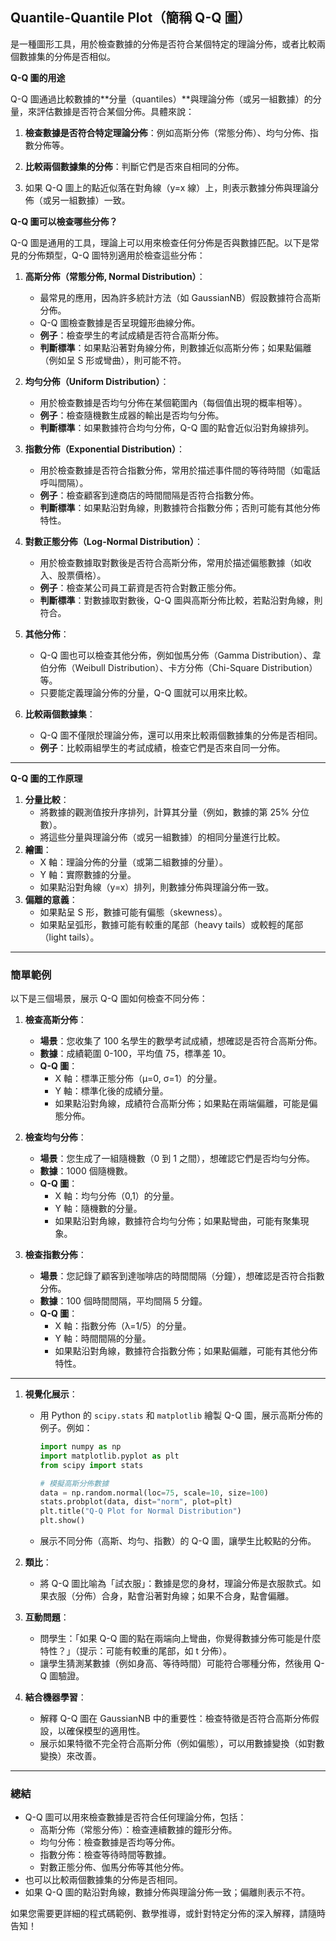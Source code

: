 ## Quantile-Quantile Plot（簡稱 Q-Q 圖）

是一種圖形工具，用於檢查數據的分佈是否符合某個特定的理論分佈，或者比較兩個數據集的分佈是否相似。

**Q-Q 圖的用途**

Q-Q 圖通過比較數據的**分量（quantiles）**與理論分佈（或另一組數據）的分量，來評估數據是否符合某個分佈。具體來說：

1. **檢查數據是否符合特定理論分佈**：例如高斯分佈（常態分佈）、均勻分佈、指數分佈等。
2. **比較兩個數據集的分佈**：判斷它們是否來自相同的分佈。

3. 如果 Q-Q 圖上的點近似落在對角線（y=x 線）上，則表示數據分佈與理論分佈（或另一組數據）一致。


**Q-Q 圖可以檢查哪些分佈？**

Q-Q 圖是通用的工具，理論上可以用來檢查任何分佈是否與數據匹配。以下是常見的分佈類型，Q-Q 圖特別適用於檢查這些分佈：

1. **高斯分佈（常態分佈, Normal Distribution）**：  
   - 最常見的應用，因為許多統計方法（如 GaussianNB）假設數據符合高斯分佈。
   - Q-Q 圖檢查數據是否呈現鐘形曲線分佈。
   - **例子**：檢查學生的考試成績是否符合高斯分佈。
   - **判斷標準**：如果點沿著對角線分佈，則數據近似高斯分佈；如果點偏離（例如呈 S 形或彎曲），則可能不符。

2. **均勻分佈（Uniform Distribution）**：  
   - 用於檢查數據是否均勻分佈在某個範圍內（每個值出現的概率相等）。  
   - **例子**：檢查隨機數生成器的輸出是否均勻分佈。  
   - **判斷標準**：如果數據符合均勻分佈，Q-Q 圖的點會近似沿對角線排列。  

3. **指數分佈（Exponential Distribution）**：  
   - 用於檢查數據是否符合指數分佈，常用於描述事件間的等待時間（如電話呼叫間隔）。
   - **例子**：檢查顧客到達商店的時間間隔是否符合指數分佈。
   - **判斷標準**：如果點沿對角線，則數據符合指數分佈；否則可能有其他分佈特性。

4. **對數正態分佈（Log-Normal Distribution）**：
   - 用於檢查數據取對數後是否符合高斯分佈，常用於描述偏態數據（如收入、股票價格）。
   - **例子**：檢查某公司員工薪資是否符合對數正態分佈。
   - **判斷標準**：對數據取對數後，Q-Q 圖與高斯分佈比較，若點沿對角線，則符合。

5. **其他分佈**：
   - Q-Q 圖也可以檢查其他分佈，例如伽馬分佈（Gamma Distribution）、韋伯分佈（Weibull Distribution）、卡方分佈（Chi-Square Distribution）等。
   - 只要能定義理論分佈的分量，Q-Q 圖就可以用來比較。

6. **比較兩個數據集**：
   - Q-Q 圖不僅限於理論分佈，還可以用來比較兩個數據集的分佈是否相同。
   - **例子**：比較兩組學生的考試成績，檢查它們是否來自同一分佈。

---

**Q-Q 圖的工作原理**

1. **分量比較**：
   - 將數據的觀測值按升序排列，計算其分量（例如，數據的第 25% 分位數）。
   - 將這些分量與理論分佈（或另一組數據）的相同分量進行比較。
2. **繪圖**：
   - X 軸：理論分佈的分量（或第二組數據的分量）。
   - Y 軸：實際數據的分量。
   - 如果點沿對角線（y=x）排列，則數據分佈與理論分佈一致。
3. **偏離的意義**：
   - 如果點呈 S 形，數據可能有偏態（skewness）。
   - 如果點呈弧形，數據可能有較重的尾部（heavy tails）或較輕的尾部（light tails）。

---
### 簡單範例
以下是三個場景，展示 Q-Q 圖如何檢查不同分佈：

1. **檢查高斯分佈**：
   - **場景**：您收集了 100 名學生的數學考試成績，想確認是否符合高斯分佈。
   - **數據**：成績範圍 0-100，平均值 75，標準差 10。
   - **Q-Q 圖**：
     - X 軸：標準正態分佈（μ=0, σ=1）的分量。
     - Y 軸：標準化後的成績分量。
     - 如果點沿對角線，成績符合高斯分佈；如果點在兩端偏離，可能是偏態分佈。

2. **檢查均勻分佈**：
   - **場景**：您生成了一組隨機數（0 到 1 之間），想確認它們是否均勻分佈。
   - **數據**：1000 個隨機數。
   - **Q-Q 圖**：
     - X 軸：均勻分佈（0,1）的分量。
     - Y 軸：隨機數的分量。
     - 如果點沿對角線，數據符合均勻分佈；如果點彎曲，可能有聚集現象。

3. **檢查指數分佈**：
   - **場景**：您記錄了顧客到達咖啡店的時間間隔（分鐘），想確認是否符合指數分佈。
   - **數據**：100 個時間間隔，平均間隔 5 分鐘。
   - **Q-Q 圖**：
     - X 軸：指數分佈（λ=1/5）的分量。
     - Y 軸：時間間隔的分量。
     - 如果點沿對角線，數據符合指數分佈；如果點偏離，可能有其他分佈特性。

---


1. **視覺化展示**：
   - 用 Python 的 `scipy.stats` 和 `matplotlib` 繪製 Q-Q 圖，展示高斯分佈的例子。例如：
     ```python
     import numpy as np
     import matplotlib.pyplot as plt
     from scipy import stats

     # 模擬高斯分佈數據
     data = np.random.normal(loc=75, scale=10, size=100)
     stats.probplot(data, dist="norm", plot=plt)
     plt.title("Q-Q Plot for Normal Distribution")
     plt.show()
     ```
   - 展示不同分佈（高斯、均勻、指數）的 Q-Q 圖，讓學生比較點的分佈。

2. **類比**：
   - 將 Q-Q 圖比喻為「試衣服」：數據是您的身材，理論分佈是衣服款式。如果衣服（分佈）合身，點會沿著對角線；如果不合身，點會偏離。

3. **互動問題**：
   - 問學生：「如果 Q-Q 圖的點在兩端向上彎曲，你覺得數據分佈可能是什麼特性？」（提示：可能有較重的尾部，如 t 分佈）。
   - 讓學生猜測某數據（例如身高、等待時間）可能符合哪種分佈，然後用 Q-Q 圖驗證。

4. **結合機器學習**：
   - 解釋 Q-Q 圖在 GaussianNB 中的重要性：檢查特徵是否符合高斯分佈假設，以確保模型的適用性。
   - 展示如果特徵不完全符合高斯分佈（例如偏態），可以用數據變換（如對數變換）來改善。

---

### 總結
- Q-Q 圖可以用來檢查數據是否符合任何理論分佈，包括：
  - 高斯分佈（常態分佈）：檢查連續數據的鐘形分佈。
  - 均勻分佈：檢查數據是否均等分佈。
  - 指數分佈：檢查等待時間等數據。
  - 對數正態分佈、伽馬分佈等其他分佈。
- 也可以比較兩個數據集的分佈是否相同。
- 如果 Q-Q 圖的點沿對角線，數據分佈與理論分佈一致；偏離則表示不符。

如果您需要更詳細的程式碼範例、數學推導，或針對特定分佈的深入解釋，請隨時告知！
